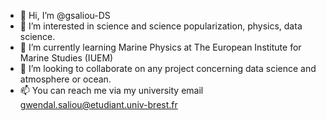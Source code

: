 - 👋 Hi, I’m @gsaliou-DS
- 👀 I’m interested in science and science popularization, physics, data science.
- 🌱 I’m currently learning Marine Physics at The European Institute for Marine Studies (IUEM)
- 💞️ I’m looking to collaborate on any project concerning data science and atmosphere or ocean.
- 📫 You can reach me via my university email gwendal.saliou@etudiant.univ-brest.fr 
